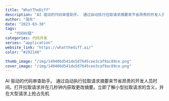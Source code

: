 ```yaml
---
title: "WhatTheDiff"
description: "AI 驱动的代码审查助手。 通过自动执行拉取请求摘要来节省昂贵的开发人员时间。打开拉取请求并在几秒钟内获取更改摘要。立即"
author: "瑞东"
date: "2023-03-30"
tags:
  - "代码纠错"
categories: 代码开发
series: "application"
website_link: "https://whatthediff.ai/"
color: "#292148"

thumb_image: "/img/149406d541de5d7645cee3caf9ac89ce.png"
cover_image: "/img/149406d541de5d7645cee3caf9ac89ce.png"
---
```


AI 驱动的代码审查助手。 通过自动执行拉取请求摘要来节省昂贵的开发人员时间。打开拉取请求并在几秒钟内获取更改摘要。立即了解小型拉取请求的含义，并在大型请求上抢占先机 